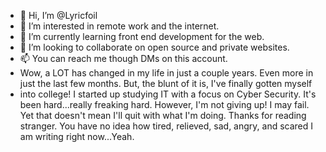 - 👋 Hi, I’m @Lyricfoil
- 👀 I’m interested in remote work and the internet.
- 🌱 I’m currently learning front end development for the web.
- 💞️ I’m looking to collaborate on open source and private websites.
- 📫 You can reach me though DMs on this account.
- Wow, a LOT has changed in my life in just a couple years. Even more in just the last few months. But, the blunt of it is, I've finally gotten myself
- into college! I started up studying IT with a focus on Cyber Security. It's been hard...really freaking hard. However, I'm not giving up! I may fail. Yet that doesn't mean I'll quit with what I'm doing. Thanks for reading stranger. You have no idea how tired, relieved, sad, angry, and scared I am writing right now...Yeah.
<!---
Lyricfoil/Lyricfoil is a ✨ special ✨ repository because its `README.md` (this file) appears on your GitHub profile.
You can click the Preview link to take a look at your changes.
--->
